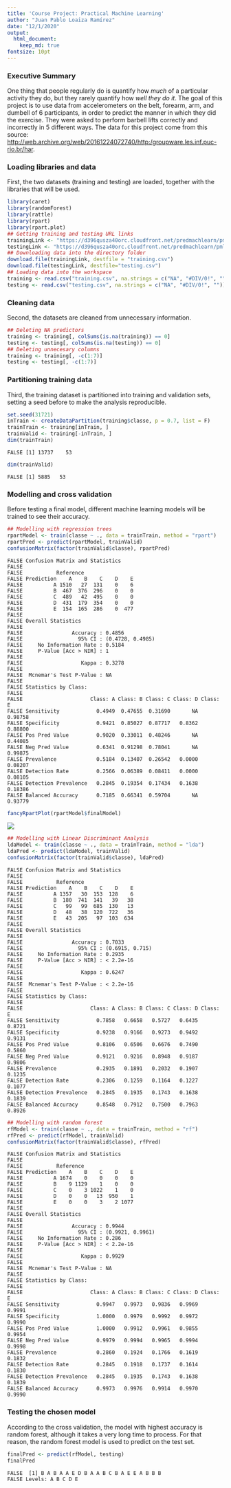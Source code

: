 ```yaml
---
title: 'Course Project: Practical Machine Learning'
author: "Juan Pablo Loaiza Ramírez"
date: "12/1/2020"
output: 
  html_document:
    keep_md: true
fontsize: 10pt
---
```




### Executive Summary
One thing that people regularly do is quantify how *much* of a particular activity they do, but they rarely quantify how *well they do it*. The goal of this project is to use data from accelerometers on the belt, forearm, arm, and dumbell of 6 participants, in order to predict the manner in which they did the exercise. They were asked to perform barbell lifts correctly and incorrectly in 5 different ways. The data for this project come from this source: http://web.archive.org/web/20161224072740/http:/groupware.les.inf.puc-rio.br/har.

### Loading libraries and data
First, the two datasets (training and testing) are loaded, together with the libraries that will be used.

```r
library(caret)
library(randomForest)
library(rattle)
library(rpart)
library(rpart.plot)
## Getting training and testing URL links
trainingLink <- "https://d396qusza40orc.cloudfront.net/predmachlearn/pml-training.csv"
testingLink <- "https://d396qusza40orc.cloudfront.net/predmachlearn/pml-testing.csv"
## Downloading data into the directory folder
download.file(trainingLink, destfile = "training.csv")
download.file(testingLink, destfile="testing.csv")
## Loading data into the workspace
training <- read.csv("training.csv", na.strings = c("NA", "#DIV/0!", ""))
testing <- read.csv("testing.csv", na.strings = c("NA", "#DIV/0!", ""))
```

### Cleaning data
Second, the datasets are cleaned from unnecessary information.

```r
## Deleting NA predictors
training <- training[, colSums(is.na(training)) == 0]
testing <- testing[, colSums(is.na(testing)) == 0]
## Deleting unnecesary columns
training <- training[, -c(1:7)]
testing <- testing[, -c(1:7)]
```

### Partitioning training data
Third, the training dataset is partitioned into training and validation sets, setting a seed before to make the analysis reproducible.

```r
set.seed(31721)
inTrain <- createDataPartition(training$classe, p = 0.7, list = F)
trainTrain <- training[inTrain, ]
trainValid <- training[-inTrain, ]
dim(trainTrain)
```

```
FALSE [1] 13737    53
```

```r
dim(trainValid)
```

```
FALSE [1] 5885   53
```

### Modelling and cross validation
Before testing a final model, different machine learning models will be trained to see their accuracy.

```r
## Modelling with regression trees
rpartModel <- train(classe ~ ., data = trainTrain, method = "rpart")
rpartPred <- predict(rpartModel, trainValid)
confusionMatrix(factor(trainValid$classe), rpartPred)
```

```
FALSE Confusion Matrix and Statistics
FALSE 
FALSE           Reference
FALSE Prediction    A    B    C    D    E
FALSE          A 1510   27  131    0    6
FALSE          B  467  376  296    0    0
FALSE          C  489   42  495    0    0
FALSE          D  431  179  354    0    0
FALSE          E  154  165  286    0  477
FALSE 
FALSE Overall Statistics
FALSE                                           
FALSE                Accuracy : 0.4856          
FALSE                  95% CI : (0.4728, 0.4985)
FALSE     No Information Rate : 0.5184          
FALSE     P-Value [Acc > NIR] : 1               
FALSE                                           
FALSE                   Kappa : 0.3278          
FALSE                                           
FALSE  Mcnemar's Test P-Value : NA              
FALSE 
FALSE Statistics by Class:
FALSE 
FALSE                      Class: A Class: B Class: C Class: D Class: E
FALSE Sensitivity            0.4949  0.47655  0.31690       NA  0.98758
FALSE Specificity            0.9421  0.85027  0.87717   0.8362  0.88800
FALSE Pos Pred Value         0.9020  0.33011  0.48246       NA  0.44085
FALSE Neg Pred Value         0.6341  0.91298  0.78041       NA  0.99875
FALSE Prevalence             0.5184  0.13407  0.26542   0.0000  0.08207
FALSE Detection Rate         0.2566  0.06389  0.08411   0.0000  0.08105
FALSE Detection Prevalence   0.2845  0.19354  0.17434   0.1638  0.18386
FALSE Balanced Accuracy      0.7185  0.66341  0.59704       NA  0.93779
```

```r
fancyRpartPlot(rpartModel$finalModel)
```

![](PGA_PML_JPLR_files/figure-html/modelling-1.png)<!-- -->

```r
## Modelling with Linear Discriminant Analysis
ldaModel <- train(classe ~ ., data = trainTrain, method = "lda")
ldaPred <- predict(ldaModel, trainValid)
confusionMatrix(factor(trainValid$classe), ldaPred)
```

```
FALSE Confusion Matrix and Statistics
FALSE 
FALSE           Reference
FALSE Prediction    A    B    C    D    E
FALSE          A 1357   30  153  128    6
FALSE          B  180  741  141   39   38
FALSE          C   99   99  685  130   13
FALSE          D   48   38  120  722   36
FALSE          E   43  205   97  103  634
FALSE 
FALSE Overall Statistics
FALSE                                          
FALSE                Accuracy : 0.7033         
FALSE                  95% CI : (0.6915, 0.715)
FALSE     No Information Rate : 0.2935         
FALSE     P-Value [Acc > NIR] : < 2.2e-16      
FALSE                                          
FALSE                   Kappa : 0.6247         
FALSE                                          
FALSE  Mcnemar's Test P-Value : < 2.2e-16      
FALSE 
FALSE Statistics by Class:
FALSE 
FALSE                      Class: A Class: B Class: C Class: D Class: E
FALSE Sensitivity            0.7858   0.6658   0.5727   0.6435   0.8721
FALSE Specificity            0.9238   0.9166   0.9273   0.9492   0.9131
FALSE Pos Pred Value         0.8106   0.6506   0.6676   0.7490   0.5860
FALSE Neg Pred Value         0.9121   0.9216   0.8948   0.9187   0.9806
FALSE Prevalence             0.2935   0.1891   0.2032   0.1907   0.1235
FALSE Detection Rate         0.2306   0.1259   0.1164   0.1227   0.1077
FALSE Detection Prevalence   0.2845   0.1935   0.1743   0.1638   0.1839
FALSE Balanced Accuracy      0.8548   0.7912   0.7500   0.7963   0.8926
```

```r
## Modelling with random forest
rfModel <- train(classe ~ ., data = trainTrain, method = "rf")
rfPred <- predict(rfModel, trainValid)
confusionMatrix(factor(trainValid$classe), rfPred)
```

```
FALSE Confusion Matrix and Statistics
FALSE 
FALSE           Reference
FALSE Prediction    A    B    C    D    E
FALSE          A 1674    0    0    0    0
FALSE          B    9 1129    1    0    0
FALSE          C    0    3 1022    1    0
FALSE          D    0    0   13  950    1
FALSE          E    0    0    3    2 1077
FALSE 
FALSE Overall Statistics
FALSE                                           
FALSE                Accuracy : 0.9944          
FALSE                  95% CI : (0.9921, 0.9961)
FALSE     No Information Rate : 0.286           
FALSE     P-Value [Acc > NIR] : < 2.2e-16       
FALSE                                           
FALSE                   Kappa : 0.9929          
FALSE                                           
FALSE  Mcnemar's Test P-Value : NA              
FALSE 
FALSE Statistics by Class:
FALSE 
FALSE                      Class: A Class: B Class: C Class: D Class: E
FALSE Sensitivity            0.9947   0.9973   0.9836   0.9969   0.9991
FALSE Specificity            1.0000   0.9979   0.9992   0.9972   0.9990
FALSE Pos Pred Value         1.0000   0.9912   0.9961   0.9855   0.9954
FALSE Neg Pred Value         0.9979   0.9994   0.9965   0.9994   0.9998
FALSE Prevalence             0.2860   0.1924   0.1766   0.1619   0.1832
FALSE Detection Rate         0.2845   0.1918   0.1737   0.1614   0.1830
FALSE Detection Prevalence   0.2845   0.1935   0.1743   0.1638   0.1839
FALSE Balanced Accuracy      0.9973   0.9976   0.9914   0.9970   0.9990
```

### Testing the chosen model
According to the cross validation, the model with highest accuracy is random forest, although it takes a very long time to process. For that reason, the random forest model is used to predict on the test set.

```r
finalPred <- predict(rfModel, testing)
finalPred
```

```
FALSE  [1] B A B A A E D B A A B C B A E E A B B B
FALSE Levels: A B C D E
```
